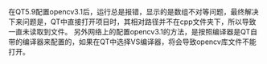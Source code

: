 在QT5.9配置opencv3.1后，运行总是报错，显示的是数组不对等问题，最终解决下来问题是，QT中直接打开项目时，其相对路径并不在cpp文件夹下，所以导致一直未读取到文件。
另外网络上的配置opencv3.1的方法，是按照编译器是QT自带的编译器来配置的，如果在QT中选择VS编译器，将会导致opencv库文件不能打开。
